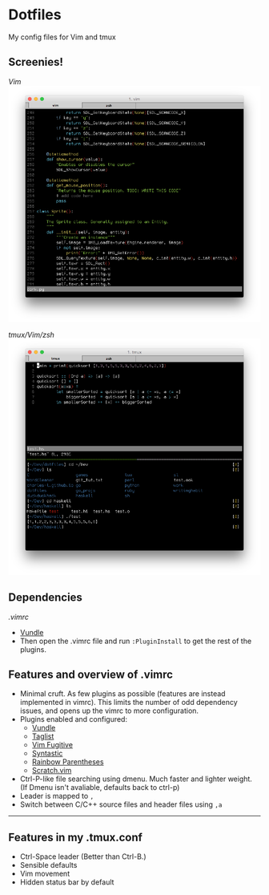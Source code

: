 Dotfiles
========
My config files for Vim and tmux

Screenies!
--------
_Vim_<br/>
![](vim.png)
<br/>

_tmux/Vim/zsh_<br/>
![](all_together.png)

Dependencies
-----
*.vimrc*
- [Vundle](http://www.vim.org/scripts/script.php?script_id=3458)
- Then open the .vimrc file and run `:PluginInstall` to get the rest of the plugins.

Features and overview of .vimrc
----
- Minimal cruft. As few plugins as possible (features are instead implemented in vimrc). This limits the number of odd dependency issues, and opens up the vimrc to more configuration.
- Plugins enabled and configured:
  - [Vundle](http://www.vim.org/scripts/script.php?script_id=3458)
  - [Taglist](http://www.vim.org/scripts/script.php%3Fscript_id%3D273)
  - [Vim Fugitive](https://github.com/tpope/vim-fugitive)
  - [Syntastic](https://github.com/scrooloose/syntastic)
  - [Rainbow Parentheses](https://github.com/kien/rainbow_parentheses.vim)
  - [Scratch.vim](https://github.com/mtth/stratch.vim)
- Ctrl-P-like file searching using dmenu. Much faster and lighter weight. (If Dmenu isn't avaliable, defaults back to ctrl-p)
- Leader is mapped to `,`
- Switch between C/C++ source files and header files using `,a`

------
Features in my .tmux.conf
---
- Ctrl-Space leader (Better than Ctrl-B.)
- Sensible defaults
- Vim movement
- Hidden status bar by default
